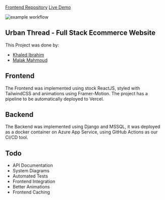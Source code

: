 [Frontend Repository](https://github.com/DataScienceGraduation/P1-T1-Frontend/)
[Live Demo](https://p1-t1-frontend.vercel.app/)

![example workflow](https://github.com/DataScienceGraduation/P1-T1-Backend/actions/workflows/azure-container-webapp.yml/badge.svg)

## Urban Thread - Full Stack Ecommerce Website
This Project was done by:
- [Khaled Ibrahim](https://github.com/KhaledElbalal)
- [Malak Mahmoud](https://github.com/malakjjk)

## Frontend
The Frontend was implemented using stock ReactJS, styled with TailwindCSS and animations using Framer-Motion. The project has a pipeline to be automatically deployed to Vercel.

## Backend
The Backend was implemented using Django and MSSQL, it was deployed as a docker container on Azure App Service, using GitHub Actions as our CI/CD tool.

## Todo
- API Documentation
- System Diagrams
- Automated Tests
- Frontend Integration
- Better Animations
- Frontend Caching
